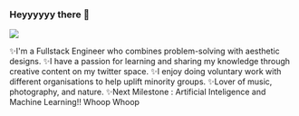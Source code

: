 ### Heyyyyyy there  👋

<!--
**TariroSiphatisiwe/TariroSiphatisiwe** is a ✨ _special_ ✨ repository because its `README.md` (this file) appears on your GitHub profile.

Here are some ideas to get you started:

- 🔭 I’m currently working on ...
- 🌱 I’m currently learning ...
- 👯 I’m looking to collaborate on ...
- 🤔 I’m looking for help with ...
- 💬 Ask me about ...
- 📫 How to reach me: ...
- 😄 Pronouns: ...
- ⚡ Fun fact: ...
-->
<a href="URL_REDIRECT" target="blank"><img align="center" src="https://i.postimg.cc/8CfzFK8P/Cream-Gradient-Modern-Cooking-With-Chad-Twitter-Header.jpg"/></a>

✨I'm a Fullstack Engineer who combines problem-solving  with aesthetic designs. 
✨I have a passion for learning and sharing my knowledge through creative content on my twitter space. 
✨I enjoy doing voluntary work with different organisations to help uplift minority groups.
✨Lover of music, photography, and nature.
✨Next Milestone : Artificial Inteligence and Machine Learning!! Whoop Whoop 

